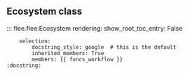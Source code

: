 ## **Ecosystem class**

::: flee.flee:Ecosystem
	rendering:
		show_root_toc_entry: False

		selection:
			docstring_style: google  # this is the default
			inherited_members: True
			members: {{ funcs_workflow }}
 	:docstring:


